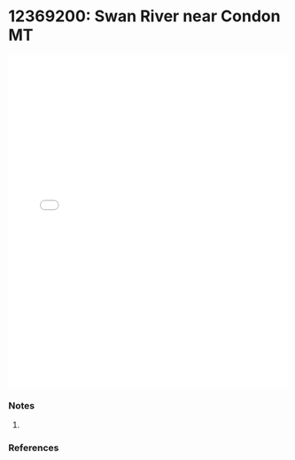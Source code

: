# 12369200: Swan River near Condon MT

<iframe src="/_static/stations/12369200_fdc.html" width="100%" height="600" frameborder="0"></iframe>

### Notes
1. 

### References

